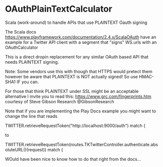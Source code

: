 # OAuthPlainTextCalculator
Scala (work-around) to handle APIs that use PLAINTEXT Oauth signing 

The Scala docs https://www.playframework.com/documentation/2.4.x/ScalaOAuth have an example for a Twitter API client with a segment that "signs" WS.urls with an OAuthCalculator 

This is a direct dropin replacement for any similar OAuth based API that needs PLAINTEXT signing.

Note: Some vendors use this with though that HTTPS would pretect them however be aware that PLAINTEXT is NOT actually signed! So use HMAC-SHA1 IF you can. 

For those that think PLAINTEXT under SSL might be an acceptable alternative I invite you to read this: https://www.grc.com/fingerprints.htm courtesy of Steve Gibson Research @GibsonResearch 

Note that if you are implementing the Play Docs example you might want to change the line that reads 

  TWITTER.retrieveRequestToken("http://localhost:9000/auth") match {

to

  TWITTER.retrieveRequestToken(routes.TKTwitterController.authenticate.absoluteURL()(request)) match {

WOuld have been nice to know how to do that right from the docs...
